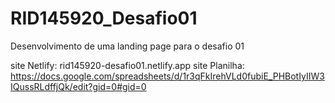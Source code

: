 # RID145920_Desafio01
Desenvolvimento de uma landing page para o desafio 01

site Netlify: rid145920-desafio01.netlify.app
site Planilha: https://docs.google.com/spreadsheets/d/1r3qFkIrehVLd0fubiE_PHBotIyIIW3IQussRLdffjQk/edit?gid=0#gid=0
